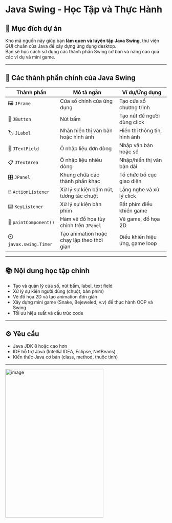 # Java Swing - Học Tập và Thực Hành

## 🎯 Mục đích dự án
Kho mã nguồn này giúp bạn **làm quen và luyện tập Java Swing**, thư viện GUI chuẩn của Java để xây dựng ứng dụng desktop.  
Bạn sẽ học cách sử dụng các thành phần Swing cơ bản và nâng cao qua các ví dụ và mini game.

---

## 🧩 Các thành phần chính của Java Swing

| Thành phần            | Mô tả ngắn                              | Ví dụ/Ứng dụng             |
|-----------------------|----------------------------------------|----------------------------|
| 🖼️ `JFrame`           | Cửa sổ chính của ứng dụng               | Tạo cửa sổ chương trình     |
| 🔘 `JButton`           | Nút bấm                                | Tạo nút để người dùng click |
| 🏷️ `JLabel`            | Nhãn hiển thị văn bản hoặc hình ảnh     | Hiển thị thông tin, hình ảnh|
| 📝 `JTextField`         | Ô nhập liệu đơn dòng                    | Nhập văn bản hoặc số        |
| 📋 `JTextArea`          | Ô nhập liệu nhiều dòng                  | Nhập/hiển thị văn bản dài   |
| 🎛️ `JPanel`            | Khung chứa các thành phần khác           | Tổ chức bố cục giao diện    |
| 🖱️ `ActionListener`    | Xử lý sự kiện bấm nút, tương tác chuột | Lắng nghe và xử lý click    |
| ⌨️ `KeyListener`       | Xử lý sự kiện bàn phím                   | Bắt phím điều khiển game    |
| 🎨 `paintComponent()`  | Hàm vẽ đồ họa tùy chỉnh trên `JPanel`  | Vẽ game, đồ họa 2D          |
| ⏲️ `javax.swing.Timer` | Tạo animation hoặc chạy lặp theo thời gian | Điều khiển hiệu ứng, game loop |

---

## 📚 Nội dung học tập chính
- Tạo và quản lý cửa sổ, nút bấm, label, text field  
- Xử lý sự kiện người dùng (chuột, bàn phím)  
- Vẽ đồ họa 2D và tạo animation đơn giản  
- Xây dựng mini game (Snake, Bejeweled, v.v) để thực hành OOP và Swing  
- Tối ưu hiệu suất và cấu trúc code

---

## ⚙️ Yêu cầu
- Java JDK 8 hoặc cao hơn  
- IDE hỗ trợ Java (IntelliJ IDEA, Eclipse, NetBeans)  
- Kiến thức Java cơ bản (class, method, thuộc tính)

---

<img width="306" height="464" alt="image" src="https://github.com/user-attachments/assets/542322f0-58de-4750-b094-fdf7e4404f4a" />


